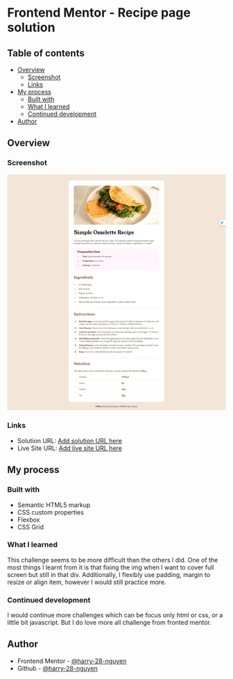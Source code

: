 # Frontend Mentor - Recipe page solution
## Table of contents
- [Overview](#overview)
  - [Screenshot](#screenshot)
  - [Links](#links)
- [My process](#my-process)
  - [Built with](#built-with)
  - [What I learned](#what-i-learned)
  - [Continued development](#continued-development)
- [Author](#author)


## Overview
### Screenshot
![](./Frontend_Mentor%20-%20Recipe_page.png)

### Links
- Solution URL: [Add solution URL here](https://your-solution-url.com)
- Live Site URL: [Add live site URL here](https://your-live-site-url.com)


## My process
### Built with

- Semantic HTML5 markup
- CSS custom properties
- Flexbox
- CSS Grid

### What I learned
This challenge seems to be more difficult than the others I did. One of the most things I learnt from it is that fixing the img when I want to cover full screen but still in that div. Additionally, I flexibly use padding, margin to resize or align item, however I would still practice more.

### Continued development
I would continue more challenges which can be focus only html or css, or a little bit javascript. But I do love more all challenge from fronted mentor.


## Author
- Frontend Mentor - [@harry-28-nguyen](https://www.frontendmentor.io/profile/harry-28-nguyen)
- Github - [@harry-28-nguyen](https://github.com/harry-28-nguyen)